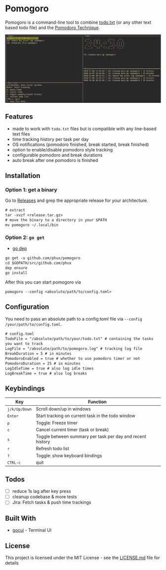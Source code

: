 # Pomogoro

Pomogoro is a command-line tool to combine [todo.txt](http://todotxt.org/) (or
any other text based todo file) and
the [Pomodoro Technique](http://francescocirillo.com/pages/pomodoro-technique).

![pomogoro screenshot](.github/screenshot.png)

## Features

* made to work with `todo.txt` files but is compatible with any line-based text
    files
* time tracking history per task per day
* OS notifications (pomodoro finished, break started, break finished)
* option to enable/disable pomodoro style tracking
* configurable pomodoro and break durations
* auto break after one pomodoro is finished

## Installation

### Option 1: get a binary

Go to [Releases](https://github.com/phux/pomogoro/releases) and grep the
appropriate release for your architecture.

```
# extract
tar -xvzf <release.tar.gz>
# move the binary to a directory in your $PATH
mv pomogoro ~/.local/bin

```

### Option 2: `go get`

* [go dep](https://github.com/golang/dep)

```
go get -u github.com/phux/pomogoro
cd $GOPATH/src/github.com/phux
dep ensure
go install
```

After this you can start pomogoro via

```
pomogoro --config <absolute/path/to/config.toml>
```

## Configuration

You need to pass an absolute path to a config.toml file via `--config
/your/path/to/config.toml`.

```
# config.toml
TodoFile = "/absolute/path/to/your/todo.txt" # containing the tasks you want to track
LogFile = "/absolute/path/to/pomogoro.log" # tracking log file
BreakDuration = 5 # in minutes
PomodoroEnabled = true # whether to use pomodoro timer or not
PomodoroDuration = 25 # in minutes
LogIdleTime = true # also log idle times
LogBreakTime = true # also log breaks
```

## Keybindings

| Key           | Function                                                   |
| ---           | ---                                                        |
| `j/k/Up/Down` | Scroll down/up in windows                                  |
| `Enter`       | Start tracking on current task in the todo window          |
| `p`           | Toggle: Freeze timer                                       |
| `c`           | Cancel current timer (task or break)                       |
| `s`           | Toggle between summary per task per day and recent history |
| `r`           | Refresh todo list                                          |
| `?`           | Toggle: show keyboard bindings                             |
| `CTRL-c`      | quit                                                       |

## Todos

- [ ] reduce 1s lag after key press
- [ ] cleanup codebase & more tests
- [ ] Jira: Fetch tasks & push time trackings

## Built With

* [gocui](https://github.com/jroimartin/gocui) - Terminal UI

## License

This project is licensed under the MIT License - see the [LICENSE.md](LICENSE.md) file for details
